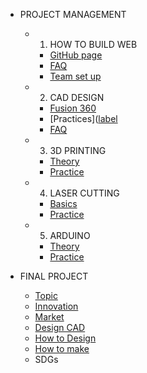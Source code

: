 <!-- 侧边栏 docs/_sidebar.md -->
- PROJECT MANAGEMENT
  - 1. HOW TO BUILD WEB
    - [GitHub page](PM/Howtobuild.md)
    - [FAQ](PM/Howtobuild/faq.md)
    - [Team set up]()
  - 2. CAD DESIGN
    - [Fusion 360](PM/CAD/installcad.md)
    - [Practices]([label](PM/CAD/practicecad.md)
    - [FAQ]()
  - 3. 3D PRINTING
    - [Theory](PM/3dprinting/theory.md)
    - [Practice](PM/3dprinting/practice.md)
  - 4. LASER CUTTING
    - [Basics](https://www.nexmaker.com/doc/6laser_cutter/basic.html)
    - [Practice](PM/Lasercutting/practice.md)
  - 5. ARDUINO 
    - [Theory]()
    - [Practice]()


- FINAL PROJECT
  - [Topic](FINAL%20PROJECT/topic.md)
  - [Innovation]()
  - [Market]()
  - [Design CAD]()
   - [How to Design]()
   - [How to make]()
  - SDGs